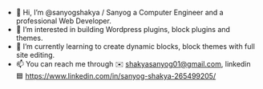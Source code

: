 - 👋 Hi, I’m @sanyogshakya / Sanyog a Computer Engineer and a professional Web Developer.
- 👀 I’m interested in building Wordpress plugins, block plugins and themes. 
- 🌱 I’m currently learning to create dynamic blocks, block themes with full site editing.
- 📫 You can reach me through ✉️ shakyasanyog01@gmail.com, linkedin 🟦 https://www.linkedin.com/in/sanyog-shakya-265499205/

<!---
sanyogshakya/sanyogshakya is a ✨ special ✨ repository because its `README.md` (this file) appears on your GitHub profile.
You can click the Preview link to take a look at your changes.
--->
